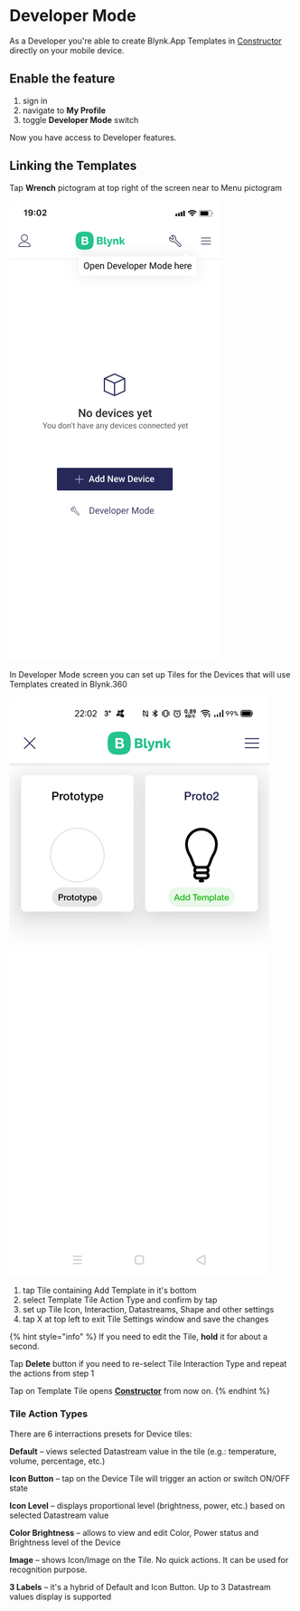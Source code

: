 # Developer Mode

As a Developer you're able to create Blynk.App Templates in [Constructor](constructor.md) directly on your mobile device.

## Enable the feature 

1. sign in
2. navigate to **My Profile**
3. toggle **Developer Mode** switch

Now you have access to Developer features.

## Linking the Templates

Tap **Wrench** pictogram at top right of the screen near to Menu pictogram

![](../../.gitbook/assets/wrench.png)

In Developer Mode screen you can set up Tiles for the Devices that will use Templates created in Blynk.360

![](../../.gitbook/assets/proto2.jpg)

1. tap Tile containing Add Template in it's bottom
2. select Template Tile Action Type and confirm by tap
3. set up Tile Icon, Interaction, Datastreams, Shape and other settings
4. tap X at top left to exit Tile Settings window and save the changes

{% hint style="info" %}
If you need to edit the Tile, **hold** it for about a second.

Tap **Delete** button if you need to re-select Tile Interaction Type and repeat the actions from step 1 

Tap on Template Tile opens [**Constructor**](constructor.md) from now on.
{% endhint %}

### Tile Action Types

There are 6 interractions presets for Device tiles: 

**Default** – views selected Datastream value in the tile \(e.g.: temperature, volume, percentage, etc.\) 

**Icon Button** – tap on the Device Tile will trigger an action or switch ON/OFF state

**Icon Level** – displays proportional level \(brightness, power, etc.\) based on selected Datastream value

**Color Brightness** – allows to view and edit Color, Power status and Brightness level of the Device

**Image** – shows Icon/Image on the Tile. No quick actions. It can be used for recognition purpose. 

**3 Labels** – it's a hybrid of Default and Icon Button. Up to 3 Datastream values display is supported



